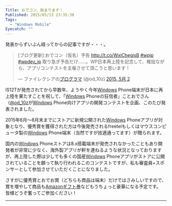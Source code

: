 ```yaml
---
Title: おでコン、始まります！
Published: 2015/05/13 23:35:30
Tags:
  - "Windows Mobile"
Eyecatch: ""
---
```

<p>発表からずいぶん経ってからの記事ですが・・・。</p>

<p><blockquote class="twitter-tweet" lang="ja"><p lang="ja" dir="ltr">[ブログ更新]:おでコン（仮名）予告 <a href="http://t.co/WxiChegjsB">http://t.co/WxiChegjsB</a> <a href="https://twitter.com/hashtag/wpjp?src=hash">#wpjp</a> <a href="https://twitter.com/hashtag/wpdev_jp?src=hash">#wpdev_jp</a> 取り急ぎ予告だけ……。WP日本再上陸を記念して、稚拙ながら、アプリコンテストを主催させて頂こうと思います！</p>&mdash; ファイレクシアの<a class="keyword" href="http://d.hatena.ne.jp/keyword/%A5%D7%A5%ED%A5%B0%A5%E9%A5%DE">プログラマ</a> (@od_10z) <a href="https://twitter.com/od_10z/status/594422654590799872">2015, 5月 2</a></blockquote><script async src="//platform.twitter.com/widgets.js" charset="utf-8"></script></p>

<p>IS12Tが発売されてから早数年、ようやく今年<a class="keyword" href="http://d.hatena.ne.jp/keyword/Windows">Windows</a> Phone端末が日本に再上陸を果たすことを祝して、「<a class="keyword" href="http://d.hatena.ne.jp/keyword/Windows">Windows</a> Phoneの狂信者」ことおでさん（<a href="https://twitter.com/od_10z/">@od_10z</a>が<a class="keyword" href="http://d.hatena.ne.jp/keyword/Windows">Windows</a> Phone向けアプリの開発コンテストを企画、このたび発表されました。</p>

<p>2015年6月～8月末までにストアに新規公開された<a class="keyword" href="http://d.hatena.ne.jp/keyword/Windows">Windows</a> Phoneアプリが対象となり、優秀賞を獲得された方は今後発売されるfreetelもしくはマウスコンピュータ製の<a class="keyword" href="http://d.hatena.ne.jp/keyword/Windows">Windows</a> Phone端末（当然ですが技適通ってます）が贈られます。</p>

<p>国内の<a class="keyword" href="http://d.hatena.ne.jp/keyword/Windows">Windows</a> Phoneストアは8.x搭載端末が発売されなかったこともあり開発者が非常に少なく、海外製アプリが軒を連ねるような状況となっておりますが、再上陸した際は少しでも多くの国産<a class="keyword" href="http://d.hatena.ne.jp/keyword/Windows">Windows</a> Phoneアプリがストアに公開されていることを願って執り行われるこのコンテストですが、私も審査員+スポンサーとして参加させていただくことになりました。</p>

<p>さすがに優秀賞とおでお賞（どちらも商品は端末）だけではさみしいですので、賞を増やして商品も<a class="keyword" href="http://d.hatena.ne.jp/keyword/Amazon%A5%AE%A5%D5%A5%C8%B7%F4">Amazonギフト券</a>などもうちょっと豪華になる予定です。<br/>
皆様どうぞ奮ってご参加ください！</p>

***